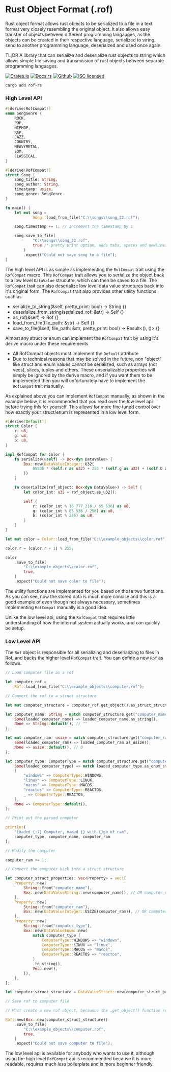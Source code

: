 # Rust Object Format (.rof)

Rust object format allows rust objects to be serialized to a file in a text format very closely resembling the original object. It also allows easy transfer of objects between different programming langauges, as the objects can be created in their respective language, serialized to string, send to another programming language, deserialzed and used once again.

TL;DR A library that can serialize and deserialize rust objects to string which allows simple file saving and transmission of rust objects between separate programming languages.

[![Crates.io][crates-badge]][crates-url]
[![Docs.rs][docs-badge]][docs-url]
[![Github][github-badge]][github-url]
[![ISC licensed][isc-badge]][isc-url]

```properties
cargo add rof-rs
```

[crates-badge]: https://img.shields.io/badge/crates.io-v0.1.6-blue?style=flat&logo=rust
[crates-url]: https://crates.io/crates/rof-rs
[docs-badge]: https://img.shields.io/badge/docs.rs-v0.1.6-blue?style=flat&logo=docs.rs
[docs-url]: https://docs.rs/rof-rs/0.1.6/rof_rs/
[github-badge]: https://img.shields.io/badge/repo-github-blue?style=flat&logo=github
[github-url]: https://github.com/Jamzy01/rof/tree/main/rs
[isc-badge]: https://img.shields.io/badge/license-ISC-blue.svg?style=flat
[isc-url]: https://github.com/Jamzy01/rof/blob/main/LICENSE

### High Level API

```rust
#[derive(RofCompat)]
enum SongGenre {
    ROCK,
    POP,
    HIPHOP,
    RAP,
    JAZZ,
    COUNTRY,
    HEAVYMETAL,
    EDM,
    CLASSICAL,
}

#[derive(RofCompat)]
struct Song {
    song_title: String,
    song_author: String,
    timestamp: usize,
    song_genre: SongGenre
}

fn main() {
    let mut song =
            Song::load_from_file("C:\\songs\\song_32.rof");

    song.timestamp += 1; // Increment the timestamp by 1

    song.save_to_file(
            "C:\\songs\\song_32.rof",
            true /* pretty print option, adds tabs, spaces and newlines to make the file more human-readable, but will not change the data itself in any way */,
        )
        .expect("Could not save song to a file");
}
```

The high level API is as simple as implementing the ```RofCompat``` trait using the ```RofCompat``` macro. This ```RofCompat``` trait allows you to serialize the object back to a low level ```DataValue``` strucutre, which can then be saved to a file. The ```RofCompat``` trait can also deserialize low level data value structures back into it's original form. The ```RofCompat``` trait also provides other utility functions such as

* serialize_to_string(&self, pretty_print: bool) -> String {}
* deserialize_from_string(serialized_rof: &str) -> Self {}
* as_rof(&self) -> Rof {}
* load_from_file(file_path: &str) -> Self {}
* save_to_file(&self, file_path: &str, pretty_print: bool) -> Result<(), ()> {}

Almost any struct or enum can implement the ```RofCompat``` trait by using it's derive macro under these requirements

* All RofCompat objects must implement the ```Default``` attribute
* Due to technical reasons that may be solved in the future, non "object" like struct and enum values cannot be serialized, such as arrays (not vecs), slices, tuples and others. These unserializable properties will simply be ignored by the derive macro, and if you want them to be implemented then you will unfortunately have to implement the ```RofCompat``` trait manually.

As explained above you can implement ```RofCompat``` manually, as shown in the example below, it is recommended that you read over the low level api before trying this for yourself. This allows for more fine tuned control over how exactly your struct/enum is represented in a low level form.

```rust
#[derive(Default)]
struct Color {
    r: u8,
    g: u8,
    b: u8,
}

impl RofCompat for Color {
    fn serialize(&self) -> Box<dyn DataValue> {
        Box::new(DataValueInteger::U32(
            65536 * (self.r as u32) + 256 * (self.g as u32) + (self.b as u32),
        ))
    }

    fn deserialize(rof_object: Box<dyn DataValue>) -> Self {
        let color_int: u32 = rof_object.as_u32();

        Self {
            r: (color_int % 16_777_216 / 65_536) as u8,
            g: (color_int % 65_536 / 256) as u8,
            b: (color_int % 256) as u8,
        }
    }
}

let mut color = Color::load_from_file("C:\\example_objects\\color.rof");

color.r = (color.r + 1) % 255;

color
    .save_to_file(
        "C:\\example_objects\\color.rof",
        true,
    )
    .expect("Could not save color to file");
```

The utility functions are implemented for you based on those two functions. As you can see, now the stored data is much more concise and this is a good example of even though not always necessary, sometimes implementing ```RofCompat``` manually is a good idea.

Unlike the low level api, using the ```RofCompat``` trait requires little understanding of how the internal system actually works, and can quickly be setup.

### Low Level API

The ```Rof``` object is responsible for all serializing and deserializing to files in Rof, and backs the higher level ```RofCompat``` trait. You can define a new ```Rof``` as follows.

```rust
// Load computer file as a rof

let computer_rof =
    Rof::load_from_file("C:\\example_objects\\computer.rof");

// Convert the rof to a struct structure

let mut computer_structure = computer_rof.get_object().as_struct_structure();

let computer_name: String = match computer_structure.get("computer_name") {
    Some(loaded_computer_name) => loaded_computer_name.as_string(),
    None => String::default(), // ""
};

let mut computer_ram: usize = match computer_structure.get("computer_ram") {
    Some(loaded_computer_ram) => loaded_computer_ram.as_usize(),
    None => usize::default(), // 0
};

let computer_type: ComputerType = match computer_structure.get("computer_type") {
    Some(loaded_computer_type) => match loaded_computer_type.as_enum_structure().0.as_ref()
    {
        "windows" => ComputerType::WINDOWS,
        "linux" => ComputerType::LINUX,
        "macos" => ComputerType::MACOS,
        "reactos" => ComputerType::REACTOS,
        _ => ComputerType::REACTOS,
    },
    None => ComputerType::default(),
};

// Print out the parsed computer

println!(
    "Loaded {:?} Computer, named {} with {}gb of ram",
    computer_type, computer_name, computer_ram
);

// Modify the computer

computer_ram += 1;

// Convert the computer back into a struct structure

let computer_struct_properties: Vec<Property> = vec![
    Property::new(
        String::from("computer_name"),
        Box::new(DataValueString::new(computer_name)), // OR computer_name.serialize()
    ),
    Property::new(
        String::from("computer_ram"),
        Box::new(DataValueInteger::USIZE(computer_ram)), // OR computer_ram.serialize()
    ),
    Property::new(
        String::from("computer_type"),
        Box::new(DataValueEnum::new(
            match computer_type {
                ComputerType::WINDOWS => "windows",
                ComputerType::LINUX => "linux",
                ComputerType::MACOS => "macos",
                ComputerType::REACTOS => "reactos",
            }
            .to_string(),
            Vec::new(),
        )),
    ),
];

let computer_struct_structure = DataValueStruct::new(computer_struct_properties);

// Save rof to computer file

// Must create a new rof object, becausue the .get_object() function returns an immutable reference

Rof::new(Box::new(computer_struct_structure))
    .save_to_file(
        "C:\\example_objects\\computer.rof",
        true,
    )
    .expect("Could not save computer to file");
```

The low level api is available for anybody who wants to use it, although using the high level ```RofCompat``` api is recommended because it is more readable, requires much less boilerplate and is more beginner friendly.